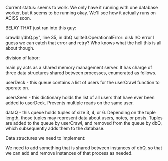 Current status:
seems to work.  We only have it running with one database worker, but it seems to be running okay.  We'll see how it actually runs on ACISS soon.

BELAY THAT
just ran into this guy:

crawlblr/dbQ.py", line 35, in dbQ
sqlite3.OperationalError: disk I/O error
I guess we can catch that error and retry?  Who knows what the hell this is all about though.


division of labor:

main.py acts as a shared memory management server.  It has charge of three data structures shared between processes, enumerated as follows.

userDeck - this queue contains a list of users for the userCrawl function to operate on.

usersSeen - this dictionary holds the list of all users that have ever been added to userDeck.  Prevents multiple reads on the same user.

dataQ - this queue holds tuples of size 3, 4, or 6.  Depending on the tuple length, those tuples may represent data about users, notes, or posts.  Tuples are added to the queue by userCrawl, and removed from the queue by dbQ, which subsequently adds them to the database.

Data structures we need to implement:

We need to add something that is shared between instances of dbQ, so that we can add and remove instances of that process as needed.